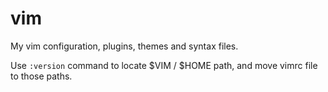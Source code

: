 vim
===

My vim configuration, plugins, themes and syntax files.

Use `:version` command to locate $VIM / $HOME path, and move vimrc file to those paths.
